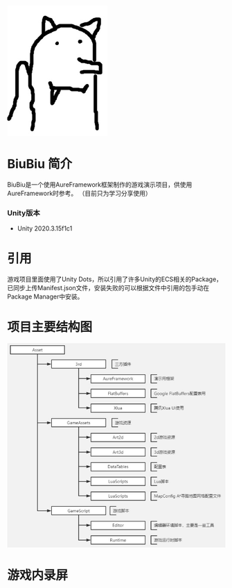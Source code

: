 ![LOGO](LOGO.jpg)

# BiuBiu 简介

BiuBiu是一个使用AureFramework框架制作的游戏演示项目，供使用AureFramework时参考。
（目前只为学习分享使用）

### Unity版本

* Unity 2020.3.15f1c1

# 引用

游戏项目里面使用了Unity Dots，所以引用了许多Unity的ECS相关的Package，已同步上传Manifest.json文件，安装失败的可以根据文件中引用的包手动在Package Manager中安装。  

# 项目主要结构图

![Structure](Structure.jpg)

# 游戏内录屏
